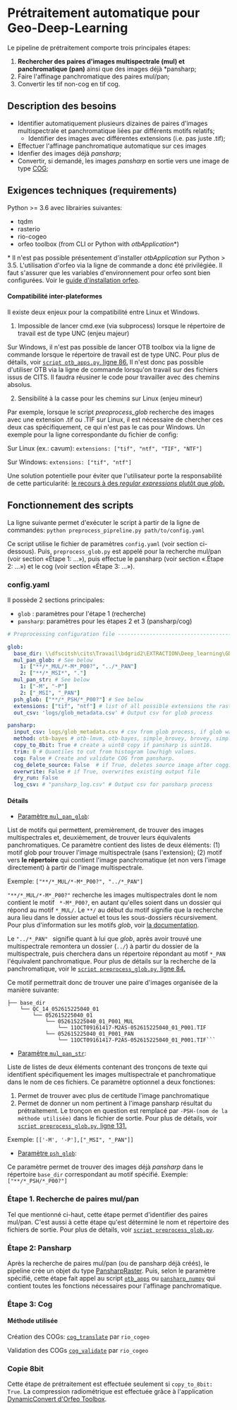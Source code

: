    
# Prétraitement automatique pour Geo-Deep-Learning
Le pipeline de prétraitement comporte trois principales étapes:
1. **Rechercher des paires d'images multispectrale (mul) et panchromatique (pan)** ainsi que des images déjà *pansharp;
2. Faire l'affinage panchromatique des paires mul/pan;
3. Convertir les tif non-cog en tif cog.

## Description des besoins

- Identifier automatiquement plusieurs dizaines de paires d'images multispectrale et panchromatique liées par différents motifs relatifs;
	- Identifier des images avec différentes extensions (i.e. pas juste .tif);
- Effectuer l'affinage panchromatique automatique sur ces images
- Idenfier des images déjà *pansharp*;
- Convertir, si demandé, les images *pansharp* en sortie vers une image de type [COG](https://www.cogeo.org/);

## Exigences techniques (requirements)
Python ­>= 3.6 avec librairies suivantes: 
- tqdm
- rasterio
- rio-cogeo
- orfeo toolbox (from CLI or Python with *otbApplication**)

\* Il n'est pas possible présentement d'installer *otbApplication* sur Python ­­> 3.5. L'utilisation d'orfeo via la ligne de commande a donc été privilégiée. Il faut s'assurer que les variables d'environnement pour orfeo sont bien configurées. Voir le [guide d'installation orfeo]([https://www.orfeo-toolbox.org/CookBook/Installation.html](https://www.orfeo-toolbox.org/CookBook/Installation.html)). 

#### Compatibilité inter-plateformes

Il existe deux enjeux pour la compatibilité entre Linux et Windows.

1. Impossible de lancer cmd.exe (via subprocess) lorsque le répertoire de travail est de type UNC (enjeu majeur)

Sur Windows, il n'est pas possible de lancer OTB toolbox via la ligne de commande lorsque le répertoire de travail est de type UNC. Pour plus de détails, voir [`script otb_apps.py`, ligne 86.](https://github.com/remtav/preprocessing-gdl/blob/master/otb_apps.py#L86)
Il n'est donc pas possible d'utiliser OTB via la ligne de commande lorsqu'on travail sur des fichiers issus de CITS. Il faudra réusiner le code pour travailler avec des chemins absolus.

2. Sensibilité à la casse pour les chemins sur Linux (enjeu mineur)

Par exemple, lorsque le script *preoprocess_glob* recherche des images avec une extension .tif ou .TIF sur Linux, il est nécessaire de chercher ces deux cas spécifiquement, ce qui n'est pas le cas pour Windows. Un exemple pour la ligne correspondante du fichier de config:

Sur Linux (ex.: cavum): 
```extensions: ["tif", "ntf", "TIF", "NTF"]```

Sur Windows:
```extensions: ["tif", "ntf"]```

Une solution potentielle pour éviter que l'utilisateur porte la responsabilité de cette particularité: [le recours à des *regular expressions* plutôt que *glob*.](https://stackoverflow.com/questions/8151300/ignore-case-in-glob-on-linux)


## Fonctionnement des scripts

La ligne suivante permet d'exécuter le script à partir de la ligne de commandes: 
```python preprocess_pipreline.py path/to/config.yaml```

Ce script utilise le fichier de paramètres  `config.yaml` (voir section ci-dessous). Puis, ```preprocess_glob.py``` est appelé pour la recherche mul/pan (voir section «Étape 1: ...»), puis effectue le pansharp (voir section «.Étape 2: ...») et le cog (voir section «Étape 3: ...»). 

### config.yaml

Il possède 2 sections principales: 

- `glob` : paramètres pour l'étape 1 (recherche)
- `pansharp`: paramètres pour les étapes 2 et 3 (pansharp/cog)

```yaml
# Preprocessing configuration file ------------------------------------------------

glob:
  base_dir: \\dfscitsh\cits\Travail\bdgrid2\EXTRACTION\Deep_learning\GDL_EAU_2019_20\AMA3\image # Directory containing all images  
  mul_pan_glob: # See below
    1: ["**/*_MUL/*-M*_P00?", "../*_PAN"]
    2: ["**/*_MSI*", "."]
  mul_pan_str: # See below
    1: ["-M", "-P"]
    2: ["_MSI", "_PAN"]
  psh_glob: ["**/*_PSH/*_P00?"] # See below
  extensions: ["tif", "ntf"] # list of all possible extensions the raster files may have. Case-sensitive on Linux.
  out_csv: 'logs/glob_metadata.csv' # Output csv for glob process

pansharp:
  input_csv: logs/glob_metadata.csv # csv from glob process, if glob was done as separate step (ex.: by executing preprocess_glob.py directly).
  method: otb-bayes # otb-lmvm, otb-bayes, simple_brovey, brovey, simple_mean, esri, hsv
  copy_to_8bit: True # create a uint8 copy if pansharp is uint16.
  trim: 0 # Quantiles to cut from histogram low/high values.
  cog: False # Create and validate COG from pansharp.
  cog_delete_source: False  # if True, deletes source image after coggifying process is done
  overwrite: False # if True, overwrites existing output file
  dry_run: False
  log_csv: # "pansharp_log.csv" # Output csv for pansharp process
```

#### Détails

- [Paramètre `mul_pan_glob`](https://github.com/remtav/preprocessing-gdl/blob/master/preprocess_glob.py#L31):         

List de motifs qui permettent, premièrement, de trouver des images multispectrales et, deuxièmement, de trouver leurs équivalents panchromatiques. Ce paramètre contient des listes de deux éléments:
        (1) motif glob pour trouver l'image multispectrale (sans l'extension);
        (2) motif vers **le répertoire** qui contient l'image panchromatique (et non vers l'image directement) à partir de l'image multispectrale.

Exemple: `["**/*_MUL/*-M*_P00?", "../*_PAN"]`

`"**/*_MUL/*-M*_P00?"` recherche les images multispectrales dont le nom contient le motif ` *-M*_P00?`, en autant qu'elles soient dans un dossier qui répond au motif `*_MUL/`. Le ` **/ ` au début du motif signifie que la recherche aura lieu dans le dossier actuel et tous les sous-dossiers récursivement. Pour plus d'information sur les motifs *glob*, voir [la documentation](https://docs.python.org/3/library/glob.html).

Le `"../*_PAN" ` signifie quant à lui que *glob*, après avoir trouvé une multispectrale remontera un dossier (`../`) à partir du dossier de la multispectrale, puis cherchera dans un répertoire répondant au motif `*_PAN` l'équivalent panchromatique. Pour plus de détails sur la recherche de la panchromatique, voir le [`script preprocess_glob.py`, ligne 84.](https://github.com/remtav/preprocessing-gdl/blob/master/preprocess_glob.py#L84)

Ce motif permettrait donc de trouver une paire d'images organisée de la manière suivante:
```
├── base_dir
    └── QC_14_052615225040_01
        └── 052615225040_01
            └── 052615225040_01_P001_MUL
	            └── 11OCT09161417-M2AS-052615225040_01_P001.TIF
	        └── 052615225040_01_P001_PAN
		        └── 11OCT09161417-P2AS-052615225040_01_P001.TIF```
```
- [Paramètre `mul_pan_str`](https://github.com/remtav/preprocessing-gdl/blob/master/preprocess_glob.py#L36):  

Liste de listes de deux éléments contenant des tronçons de texte qui identifient spécifiquement les images multispectrale et panchromatique dans le nom de ces fichiers. Ce paramètre optionnel a deux fonctiones:
1. Permet de trouver avec plus de certitude l'image panchromatique
2. Permet de donner un nom pertinent à l'image pansharp résultat du prétraitement. Le tronçon en question est remplacé par `-PSH-(nom de la méthode utilisée)` dans le fichier de sortie. Pour plus de détails, voir [`script preprocess_glob.py`, ligne 131.](https://github.com/remtav/preprocessing-gdl/blob/master/preprocess_glob.py#L131)

Exemple: `[['-M', '-P'],["_MSI", "_PAN"]]`

- [Paramètre `psh_glob`](https://github.com/remtav/preprocessing-gdl/blob/master/preprocess_glob.py#L39):  

Ce paramètre permet de trouver des images déjà *pansharp* dans le répertoire `base_dir` correspondant au motif spécifié. Exemple: `["**/*_PSH/*_P00?"]`

### Étape 1. Recherche de paires mul/pan

Tel que mentionné ci-haut, cette étape permet d'identifier des paires mul/pan. C'est aussi à cette étape qu'est déterminé le nom et répertoire des fichiers de sortie. Pour plus de détails, voir [`script preprocess_glob.py`](https://github.com/remtav/preprocessing-gdl/blob/master/preprocess_glob.py).

### Étape 2: Pansharp

Après la recherche de paires mul/pan (ou de pansharp déjà créés), le pipeline crée un objet du type [PansharpRaster](). Puis, selon le paramètre spécifié, cette étape fait appel au script [`otb_apps`](https://github.com/remtav/preprocessing-gdl/blob/master/otb_apps.py) ou [`pansharp_numpy`](https://github.com/remtav/preprocessing-gdl/blob/master/pansharp_numpy.py) qui contient toutes les fonctions nécessaires pour l'affinage panchromatique. 

### Étape 3: Cog

#### Méthode utilisée
Création des COGs:
[`cog_translate`](https://github.com/cogeotiff/rio-cogeo/blob/452edc1a90f87fe1fa7bbe597c6bf346b3be7366/rio_cogeo/cogeo.py#L53)	par `rio_cogeo`

Validation des COGs
[`cog_validate`](https://github.com/cogeotiff/rio-cogeo/blob/452edc1a90f87fe1fa7bbe597c6bf346b3be7366/rio_cogeo/cogeo.py#L315) par `rio_cogeo`

### Copie 8bit

Cette étape de prétraitement est effectuée seulement si  `copy_to_8bit: True`. La compression radiométrique est effectuée grâce à l'application [DynamicConvert d'Orfeo Toolbox]([https://www.orfeo-toolbox.org/CookBook/Applications/app_DynamicConvert.html](https://www.orfeo-toolbox.org/CookBook/Applications/app_DynamicConvert.html)).

